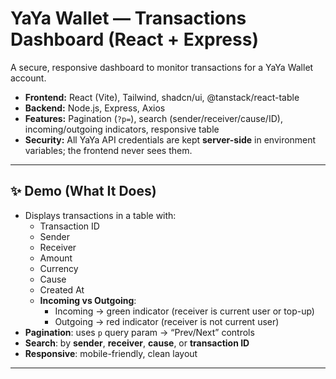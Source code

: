 # YaYa Wallet — Transactions Dashboard (React + Express)

A secure, responsive dashboard to monitor transactions for a YaYa Wallet account.

- **Frontend:** React (Vite), Tailwind, shadcn/ui, @tanstack/react-table  
- **Backend:** Node.js, Express, Axios  
- **Features:** Pagination (`?p=`), search (sender/receiver/cause/ID), incoming/outgoing indicators, responsive table  
- **Security:** All YaYa API credentials are kept **server-side** in environment variables; the frontend never sees them.

---

## ✨ Demo (What It Does)

- Displays transactions in a table with:
  - Transaction ID  
  - Sender  
  - Receiver  
  - Amount  
  - Currency  
  - Cause  
  - Created At  
  - **Incoming vs Outgoing**:  
    -  Incoming → green indicator (receiver is current user or top-up)  
    -  Outgoing → red indicator (receiver is not current user)  
- **Pagination**: uses `p` query param → “Prev/Next” controls  
- **Search**: by **sender**, **receiver**, **cause**, or **transaction ID**  
- **Responsive**: mobile-friendly, clean layout  

---




